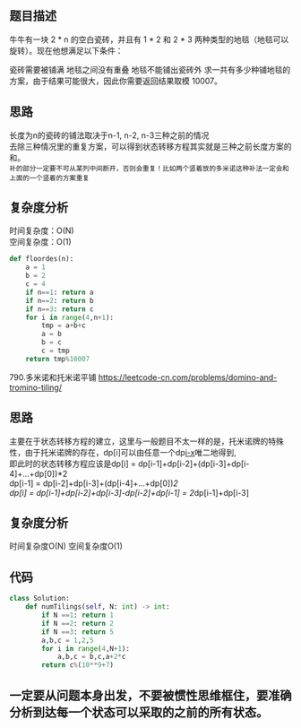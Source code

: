 ## 题目描述
牛牛有一块 2 * n 的空白瓷砖，并且有 1 * 2 和 2 * 3 两种类型的地毯（地毯可以旋转）。现在他想满足以下条件：

瓷砖需要被铺满
地毯之间没有重叠
地毯不能铺出瓷砖外
求一共有多少种铺地毯的方案，由于结果可能很大，因此你需要返回结果取模 10007。

## 思路
长度为n的瓷砖的铺法取决于n-1, n-2, n-3三种之前的情况  
去除三种情况里的重复方案，可以得到状态转移方程其实就是三种之前长度方案的和。  
`补的部分一定要不可从某列中间断开，否则会重复！比如两个竖着放的多米诺这种补法一定会和上面的一个竖着的方案重复`

## 复杂度分析
时间复杂度：O(N)  
空间复杂度：O(1)
```python
def floordes(n):
    a = 1
    b = 2
    c = 4
    if n==1: return a
    if n==2: return b
    if n==3: return c
    for i in range(4,n+1):
        tmp = a+b+c
        a = b
        b = c
        c = tmp
    return tmp%10007
```

790.多米诺和托米诺平铺
https://leetcode-cn.com/problems/domino-and-tromino-tiling/
## 思路
主要在于状态转移方程的建立，这里与一般题目不太一样的是，托米诺牌的特殊性，由于托米诺牌的存在，dp[i]可以由任意一个dp[i-x](x=3,4,5,...,i)唯二地得到,  
即此时的状态转移方程应该是dp[i] = dp[i-1]+dp[i-2]+(dp[i-3]+dp[i-4]+...+dp[0])*2  
dp[i-1] = dp[i-2]+dp[i-3]+(dp[i-4]+...+dp[0])*2  
dp[i] = dp[i-1]+dp[i-2]+dp[i-3]-dp[i-2]+dp[i-1] = 2*dp[i-1]+dp[i-3]  
## 复杂度分析
时间复杂度O(N)
空间复杂度O(1)
## 代码
```python
class Solution:
    def numTilings(self, N: int) -> int:
        if N ==1: return 1
        if N ==2: return 2
        if N ==3: return 5
        a,b,c = 1,2,5
        for i in range(4,N+1):
            a,b,c = b,c,a+2*c
        return c%(10**9+7)
```
## 一定要从问题本身出发，不要被惯性思维框住，要准确分析到达每一个状态可以采取的之前的所有状态。
